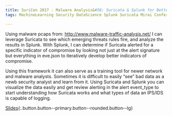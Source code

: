 ```yaml
---
title: SuriCon 2017 - Malware Analysis&#58; Suricata & Splunk for Better Rule Writing
tags: MachineLearning Security DataScience Splunk Suricata Mirai Conference

---
```


Using malware pcaps from: http://www.malware-traffic-analysis.net/ I can leverage Suricata to see which emerging threats rules fire, and analyze the results in Splunk. With Splunk, I can determine if Suricata alerted for a specific indicator of compromise by looking not just at the alert signature but everything in eve.json to iteratively develop better indicators of compromise. 
<!--more-->

Using this framework it can also serve as a training tool for newer network and malware analysts. Sometimes it is  difficult to easily “see” bad data as a newb security analyst and learn from it. Using Suricata and Splunk you can visualize the data easily and get review alerting in the alert event_type to start understanding how Suricata works and what types of data an IPS/IDS is capable of logging.


[Slides](https://tellez.sfo2.digitaloceanspaces.com/SuriCon2016_AnthonyTellez.pdf){:.button.button--primary.button--rounded.button--lg}